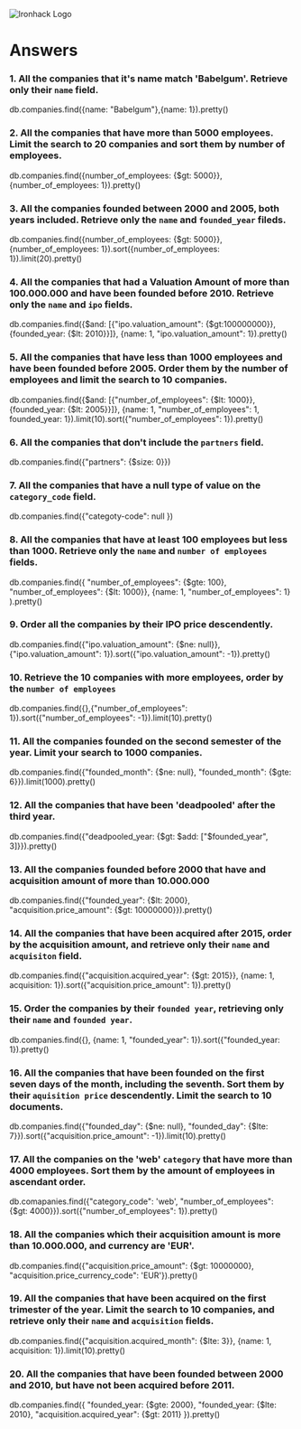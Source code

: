 ![Ironhack Logo](https://i.imgur.com/1QgrNNw.png)

# Answers

### 1. All the companies that it's name match 'Babelgum'. Retrieve only their `name` field.

db.companies.find({name: "Babelgum"},{name: 1}).pretty()

### 2. All the companies that have more than 5000 employees. Limit the search to 20 companies and sort them by **number of employees**.

db.companies.find({number_of_employees: {$gt: 5000}}, {number_of_employees: 1}).pretty()

### 3. All the companies founded between 2000 and 2005, both years included. Retrieve only the `name` and `founded_year` fileds.

<!-- Your Code Goes Here -->
db.companies.find({number_of_employees: {$gt: 5000}}, {number_of_employees: 1}).sort({number_of_employees: 1}).limit(20).pretty()

### 4. All the companies that had a Valuation Amount of more than 100.000.000 and have been founded before 2010. Retrieve only the `name` and `ipo` fields.

<!-- Your Code Goes Here -->
db.companies.find({$and: [{"ipo.valuation_amount": {$gt:100000000}}, {founded_year: {$lt: 2010}}]}, {name: 1, "ipo.valuation_amount": 1}).pretty()

### 5. All the companies that have less than 1000 employees and have been founded before 2005. Order them by the number of employees and limit the search to 10 companies.

db.companies.find({$and: [{"number_of_employees": {$lt: 1000}}, {founded_year: {$lt: 2005}}]}, {name: 1, "number_of_employees": 1, founded_year: 1}).limit(10).sort({"number_of_employees": 1}).pretty()


### 6. All the companies that don't include the `partners` field.

db.companies.find({"partners": {$size: 0}})

### 7. All the companies that have a null type of value on the `category_code` field.

db.companies.find({"categoty-code": null })

### 8. All the companies that have at least 100 employees but less than 1000. Retrieve only the `name` and `number of employees` fields.

db.companies.find({
  "number_of_employees": {$gte: 100}, 
  "number_of_employees": {$lt: 1000}},
  {name: 1, "number_of_employees": 1}
).pretty()

### 9. Order all the companies by their IPO price descendently.

db.companies.find({"ipo.valuation_amount": {$ne: null}},{"ipo.valuation_amount": 1}).sort({"ipo.valuation_amount": -1}).pretty()

### 10. Retrieve the 10 companies with more employees, order by the `number of employees`

db.companies.find({},{"number_of_employees": 1}).sort({"number_of_employees": -1}).limit(10).pretty()

### 11. All the companies founded on the second semester of the year. Limit your search to 1000 companies.

db.companies.find({"founded_month": {$ne: null}, "founded_month": {$gte: 6}}).limit(1000).pretty()

### 12. All the companies that have been 'deadpooled' after the third year.

db.companies.find({"deadpooled_year: {$gt: $add: ["$founded_year", 3]}}).pretty()

### 13. All the companies founded before 2000 that have and acquisition amount of more than 10.000.000

db.companies.find({"founded_year": {$lt: 2000}, "acquisition.price_amount": {$gt: 10000000}}).pretty()

### 14. All the companies that have been acquired after 2015, order by the acquisition amount, and retrieve only their `name` and `acquisiton` field.

db.companies.find({"acquisition.acquired_year": {$gt: 2015}}, {name: 1, acquisition: 1}).sort({"acquisition.price_amount": 1}).pretty()

### 15. Order the companies by their `founded year`, retrieving only their `name` and `founded year`.

db.companies.find({}, {name: 1, "founded_year": 1}).sort({"founded_year: 1}).pretty()

### 16. All the companies that have been founded on the first seven days of the month, including the seventh. Sort them by their `aquisition price` descendently. Limit the search to 10 documents.

db.companies.find({"founded_day": {$ne: null}, "founded_day": {$lte: 7}}).sort({"acquisition.price_amount": -1}).limit(10).pretty()

### 17. All the companies on the 'web' `category` that have more than 4000 employees. Sort them by the amount of employees in ascendant order.

db.comapanies.find({"category_code": 'web', "number_of_employees": {$gt: 4000}}).sort({"number_of_employees": 1}).pretty()

### 18. All the companies which their acquisition amount is more than 10.000.000, and currency are 'EUR'.

db.companies.find({"acquisition.price_amount": {$gt: 10000000}, "acquisition.price_currency_code": 'EUR'}).pretty()

### 19. All the companies that have been acquired on the first trimester of the year. Limit the search to 10 companies, and retrieve only their `name` and `acquisition` fields.

db.companies.find({"acquisition.acquired_month": {$lte: 3}}, {name: 1, acquisition: 1}).limit(10).pretty()

### 20. All the companies that have been founded between 2000 and 2010, but have not been acquired before 2011.

db.companies.find({
  "founded_year: {$gte: 2000}, 
  "founded_year: {$lte: 2010},
  "acquisition.acquired_year": {$gt: 2011}
}).pretty()
